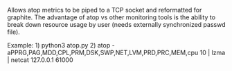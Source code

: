 Allows atop metrics to be piped to a TCP socket and reformatted for graphite.
The advantage of atop vs other monitoring tools is the ability to break down resource usage by user (needs externally synchronized passwd file).

Example:
	1) python3 atop.py
	2) atop -aPPRG,PAG,MDD,CPL,PRM,DSK,SWP,NET,LVM,PRD,PRC,MEM,cpu 10 | lzma | netcat 127.0.0.1 61000
